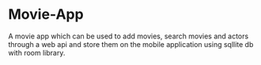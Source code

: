 # Movie-App
A movie app which can be used to add movies, search movies and actors through a web api and store them on the mobile application using sqllite db with room library.
